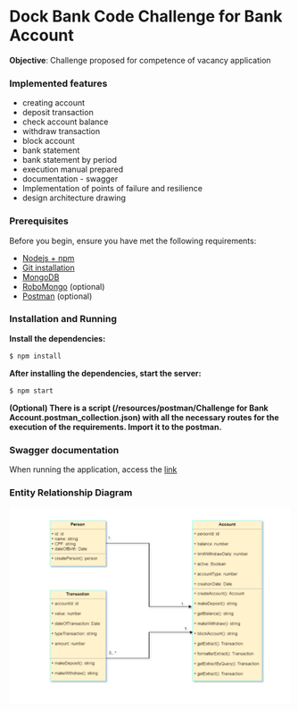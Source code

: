 # Dock Bank Code Challenge for Bank Account


**Objective**: Challenge proposed for competence of vacancy application

### Implemented features

* creating account
* deposit transaction
* check account balance
* withdraw transaction
* block account
* bank statement
* bank statement by period
* execution manual prepared
* documentation - swagger
* Implementation of points of failure and resilience
* design architecture drawing

### Prerequisites
Before you begin, ensure you have met the following requirements:

* [Nodejs + npm](https://nodejs.org/en/)
* [Git installation](https://git-scm.com)
* [MongoDB](https://www.mongodb.com/try/download/enterprise)
* [RoboMongo](https://robomongo.org/download) (optional)  
* [Postman](https://www.postman.com/downloads/) (optional)

### Installation and Running

**Install the dependencies:**

```sh
$ npm install
```

**After installing the dependencies, start the server:**

```sh
$ npm start
```

**(Optional) There is a script (/resources/postman/Challenge for Bank Account.postman_collection.json) with all the necessary routes for the execution of the requirements. Import it to the postman.**

### Swagger documentation

When running the application, access the [link](http://localhost:3000/swagger)



### Entity Relationship Diagram

![ERD](resources/system-arquiteture/arquiterure.png)
